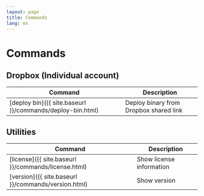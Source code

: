 ```yaml
---
layout: page
title: Commands
lang: en
---
```


# Commands

## Dropbox (Individual account)

| Command                                                   | Description                            |
|-----------------------------------------------------------|----------------------------------------|
| [deploy bin]({{ site.baseurl }}/commands/deploy-bin.html) | Deploy binary from Dropbox shared link |

## Utilities

| Command                                             | Description              |
|-----------------------------------------------------|--------------------------|
| [license]({{ site.baseurl }}/commands/license.html) | Show license information |
| [version]({{ site.baseurl }}/commands/version.html) | Show version             |


